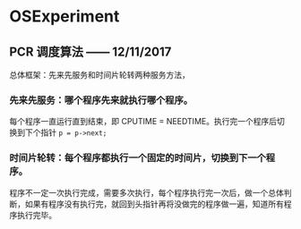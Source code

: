 # OSExperiment
## PCR 调度算法 —— 12/11/2017
总体框架：先来先服务和时间片轮转两种服务方法，
### 先来先服务：哪个程序先来就执行哪个程序。
每个程序一直运行直到结束，即 CPUTIME = NEEDTIME。执行完一个程序后切换到下个指针 `p = p->next;`
### 时间片轮转：每个程序都执行一个固定的时间片，切换到下一个程序。
程序不一定一次执行完成，需要多次执行，每个程序执行完一次后，做一个总体判断，如果有程序没有执行完，就回到头指针再将没做完的程序做一遍，知道所有程序执行完毕。
